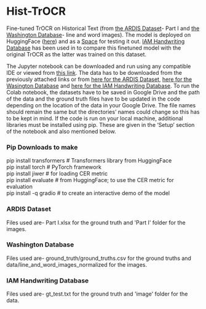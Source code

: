 # Hist-TrOCR  
Fine-tuned TrOCR on Historical Text (from [the ARDIS Dataset](https://ardisdataset.github.io/ARDIS/)- Part I and [the Washington Database](https://fki.tic.heia-fr.ch/databases/washington-database)- line and word images). The model is deployed on HuggingFace ([here](https://huggingface.co/sk2003/hist-trocr)) and as a [Space](https://huggingface.co/spaces/sk2003/Hist-TrOCR) for testing it out. [IAM Handwriting Database](https://fki.tic.heia-fr.ch/databases/iam-handwriting-database) has been used in to compare this finetuned model with the original TrOCR as the latter was trained on this dataset.  

The Jupyter notebook can be downloaded and run using any compatible IDE or viewed from [this link](https://colab.research.google.com/drive/11vWXRLM4gz9h5hFpPRR_DEgd7U-t9ZVp?usp=sharing). The data has to be downloaded from the previously attached links or from [here for the ARDIS Dataset](https://drive.google.com/drive/folders/1EN0hbqE1EjXCp6jZVqB-7DdWPTvDk63a?usp=sharing), [here for the Wasington Database](https://drive.google.com/drive/folders/1I2s3rrfOKncPAamB6PCL7cSwe1ykHk_d?usp=sharing) and [here for the IAM Handwriting Database](https://drive.google.com/drive/folders/1n7ePKEf4v1Z_B_w99dQnl6ij7giEPjnf?usp=sharing). To run the Colab notebook, the datasets have to be saved in Google Drive and the path of the data and the ground truth files have to be updated in the code depending on the location of the data in your Google Drive. The file names should remain the same but the directories’ names could change so this has to be kept in mind. If the code is run on your local machine, additional libraries must be installed using pip. These are given in the ‘Setup’ section of the notebook and also mentioned below.   

### Pip Downloads to make
pip install transformers # Transformers library from HuggingFace   
pip install torch # PyTorch framework  
pip install jiwer # for loading CER metric  
pip install evaluate # from HuggingFace; to use the CER metric for evaluation  
pip install -q gradio # to create an interactive demo of the model  

### ARDIS Dataset  
Files used are- Part I.xlsx for the ground truth and 'Part I' folder for the images.  

### Washington Database  
Files used are- ground_truth/ground_truths.csv for the ground truths and data/line_and_word_images_normalized for the images.  

### IAM Handwriting Database
Files used are- gt_test.txt for the ground truth and 'image' folder for the data.  
